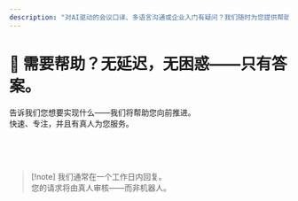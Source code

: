 ```yaml
---
description: "对AI驱动的会议口译、多语言沟通或企业入门有疑问？我们随时为您提供帮助——快速、人性化，绝无困惑。"
---
```


# 💬 需要帮助？无延迟，无困惑——只有答案。

告诉我们您想要实现什么——我们将帮助您向前推进。  
快速、专注，并且有真人为您服务。

<br>

<ContactForm   
  formStyle="margin: 1rem auto;"  
  categoryLabel="今天是什么让您来到InterMind？*"  
  categoryPlaceholderText="选择您的主要原因…"  
  messageLabel="告诉我们更多信息 *"  
  messagePlaceholderText="您想分享的任何内容——目标、背景或技术细节。"  
  buttonText="立即获得专家帮助"  
  :services="[
    '我需要入门帮助',
    '我想安排演示',
    '我遇到技术问题或错误',
    '我需要会议集成帮助',
    '我对翻译质量有疑问',
    '我需要团队入门协助',
    '我有账单或订阅问题',
    '我想了解企业功能',
    '一般问题或反馈'
  ]" />

<br>

> [!note] 我们通常在一个工作日内回复。  
> 您的请求将由真人审核——而非机器人。